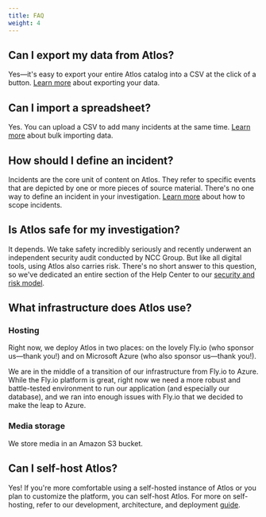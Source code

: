 ```yaml
---
title: FAQ
weight: 4
---
```


## Can I export my data from Atlos?
Yes—it's easy to export your entire Atlos catalog into a CSV at the click of a button. [Learn more](/investigations/import-and-export-data#how-to-export-data) about exporting your data.

## Can I import a spreadsheet?
Yes. You can upload a CSV to add many incidents at the same time. [Learn more](/investigations/import-and-export-data#how-to-import-data) about bulk importing data.  

## How should I define an incident? 
Incidents are the core unit of content on Atlos. They refer to specific events that are depicted by one or more pieces of source material. There's no one way to define an incident in your investigation. [Learn more](/incidents/incidents/#incidents-are-the-atoms-of-atlos) about how to scope incidents. 

## Is Atlos safe for my investigation?
It depends. We take safety incredibly seriously and recently underwent an independent security audit conducted by NCC Group. But like all digital tools, using Atlos also carries risk. There's no short answer to this question, so we've dedicated an entire section of the Help Center to our [security and risk model](/safety-and-security/risk-model). 

## What infrastructure does Atlos use? 
### Hosting
Right now, we deploy Atlos in two places: on the lovely Fly.io (who sponsor us—thank you!) and on Microsoft Azure (who also sponsor us—thank you!).

We are in the middle of a transition of our infrastructure from Fly.io to Azure. While the Fly.io platform is great, right now we need a more robust and battle-tested environment to run our application (and especially our database), and we ran into enough issues with Fly.io that we decided to make the leap to Azure.

### Media storage
We store media in an Amazon S3 bucket. 

## Can I self-host Atlos?
Yes! If you're more comfortable using a self-hosted instance of Atlos or you plan to customize the platform, you can self-host Atlos. For more on self-hosting, refer to our development, architecture, and deployment [guide](https://github.com/atlosdotorg/atlos/blob/main/platform/README.md).








